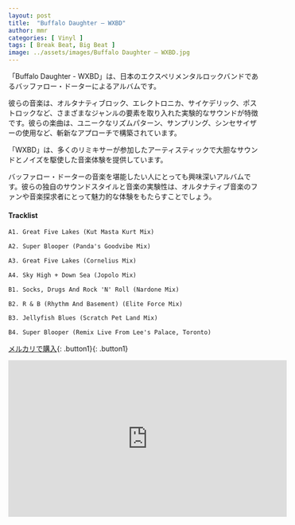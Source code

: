 ```yaml
---
layout: post
title:  "Buffalo Daughter – WXBD"
author: mmr
categories: [ Vinyl ]
tags: [ Break Beat, Big Beat ]
image: ../assets/images/Buffalo Daughter – WXBD.jpg
---
```


「Buffalo Daughter - WXBD」は、日本のエクスペリメンタルロックバンドであるバッファロー・ドーターによるアルバムです。

彼らの音楽は、オルタナティブロック、エレクトロニカ、サイケデリック、ポストロックなど、さまざまなジャンルの要素を取り入れた実験的なサウンドが特徴です。彼らの楽曲は、ユニークなリズムパターン、サンプリング、シンセサイザーの使用など、斬新なアプローチで構築されています。

「WXBD」は、多くのリミキサーが参加したアーティスティックで大胆なサウンドとノイズを駆使した音楽体験を提供しています。

バッファロー・ドーターの音楽を堪能したい人にとっても興味深いアルバムです。彼らの独自のサウンドスタイルと音楽の実験性は、オルタナティブ音楽のファンや音楽探求者にとって魅力的な体験をもたらすことでしょう。

#### Tracklist
```md
A1. Great Five Lakes (Kut Masta Kurt Mix)

A2. Super Blooper (Panda's Goodvibe Mix)

A3. Great Five Lakes (Cornelius Mix)

A4. Sky High + Down Sea (Jopolo Mix)

B1. Socks, Drugs And Rock 'N' Roll (Nardone Mix)

B2. R & B (Rhythm And Basement) (Elite Force Mix)

B3. Jellyfish Blues (Scratch Pet Land Mix)

B4. Super Blooper (Remix Live From Lee's Palace, Toronto)
```

[メルカリで購入](https://jp.mercari.com/item/m96206628423?afid=6142608987){: .button1}{: .button1}

<iframe width="560" height="315" src="https://www.youtube.com/embed/Fu3Rm1g3wnY?si=X83Plhivo9HSub2F" title="YouTube video player" frameborder="0" allow="accelerometer; autoplay; clipboard-write; encrypted-media; gyroscope; picture-in-picture; web-share" referrerpolicy="strict-origin-when-cross-origin" allowfullscreen></iframe>